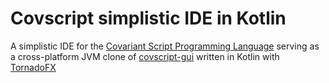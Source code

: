 # Covscript simplistic IDE in Kotlin
A simplistic IDE for the [Covariant Script Programming Language](https://github.com/covscript/covscript) serving as a cross-platform JVM clone of [covscript-gui](https://github.com/covscript/covscript-gui) written in Kotlin with [TornadoFX](https://tornadofx.io/)